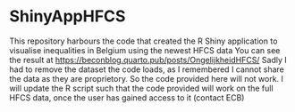 # ShinyAppHFCS
 This repository harbours the code that created the R Shiny application to visualise inequalities in Belgium using the newest HFCS data
 You can see the result at https://beconblog.quarto.pub/posts/OngelijkheidHFCS/ 
Sadly I had to remove the dataset the code loads, as I remembered I cannot share the data as they are proprietory. So the code provided here will not work. I will update the R script such that the code provided will work on the full HFCS data, once the user has gained access to it (contact ECB)
